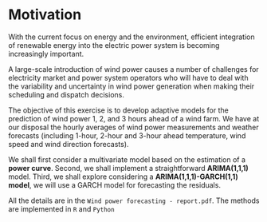 # Motivation 

With the current focus on energy and the environment, efficient integration of renewable energy into the electric power system is becoming increasingly important. 

A large-scale introduction of wind power causes a number of challenges for electricity market and power system operators who will have to deal with the variability and uncertainty in wind power generation when making their scheduling and dispatch decisions. 

The objective of this exercise is to develop adaptive models for the prediction of wind power 1, 2, and 3 hours ahead of a wind farm. We have at our disposal the hourly averages of wind power measurements and weather forecasts (including 1-hour, 2-hour and 3-hour ahead temperature, wind speed and wind direction forecasts).

We shall first consider a multivariate model based on the estimation of a **power curve**. Second, we shall implement a straightforward **ARIMA(1,1,1)** model. Third, we shall explore considering a **ARIMA(1,1,1)-GARCH(1,1) model**, we will use a GARCH model for forecasting the residuals. 

All the details are in the `Wind power forecasting - report.pdf`. The methods are implemented in `R` and `Python`
